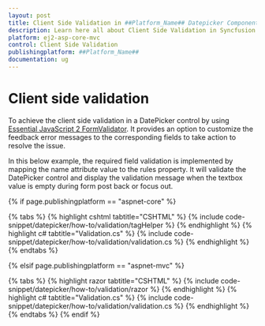 ```yaml
---
layout: post
title: Client Side Validation in ##Platform_Name## Datepicker Component
description: Learn here all about Client Side Validation in Syncfusion ##Platform_Name## Datepicker component of Syncfusion Essential JS 2 and more.
platform: ej2-asp-core-mvc
control: Client Side Validation
publishingplatform: ##Platform_Name##
documentation: ug
---
```



# Client side validation

To achieve the client side validation in a DatePicker control by using [Essential JavaScript 2 FormValidator](https://ej2.syncfusion.com/documentation/form-validator). It provides an option to customize the feedback error messages to the corresponding fields to take action to resolve the issue.

In this below example, the required field validation is implemented by mapping the name attribute value to the rules property. It will validate the DatePicker control and display the validation message when the textbox value is empty during form post back or focus out.

{% if page.publishingplatform == "aspnet-core" %}

{% tabs %}
{% highlight cshtml tabtitle="CSHTML" %}
{% include code-snippet/datepicker/how-to/validation/tagHelper %}
{% endhighlight %}
{% highlight c# tabtitle="Validation.cs" %}
{% include code-snippet/datepicker/how-to/validation/validation.cs %}
{% endhighlight %}
{% endtabs %}

{% elsif page.publishingplatform == "aspnet-mvc" %}

{% tabs %}
{% highlight razor tabtitle="CSHTML" %}
{% include code-snippet/datepicker/how-to/validation/razor %}
{% endhighlight %}
{% highlight c# tabtitle="Validation.cs" %}
{% include code-snippet/datepicker/how-to/validation/validation.cs %}
{% endhighlight %}
{% endtabs %}
{% endif %}

